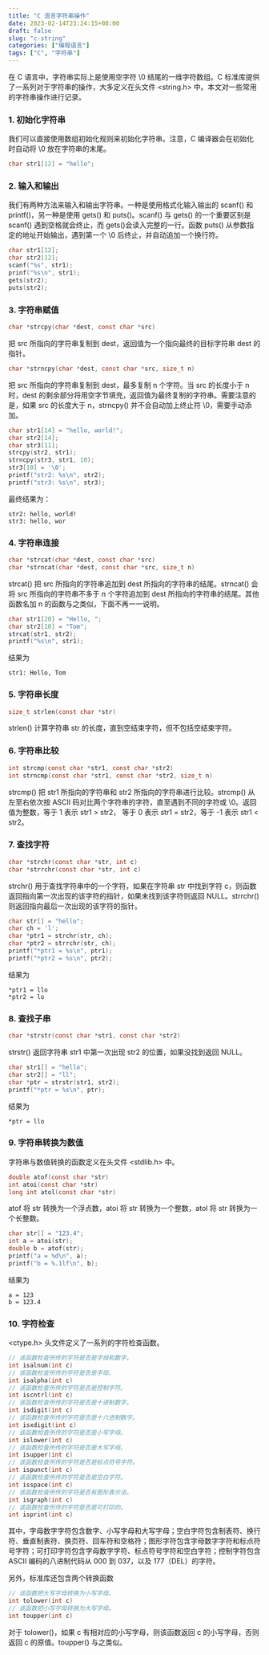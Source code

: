 ```yaml
---
title: "C 语言字符串操作"
date: 2023-02-14T23:24:15+08:00
draft: false
slug: "c-string"
categories: ["编程语言"]
tags: ["C", "字符串"]
---
```


在 C 语言中，字符串实际上是使用空字符 \0 结尾的一维字符数组。C 标准库提供了一系列对于字符串的操作，大多定义在头文件 <string.h> 中。本文对一些常用的字符串操作进行记录。

<!--more-->

### 1. 初始化字符串

我们可以直接使用数组初始化规则来初始化字符串。注意，C 编译器会在初始化时自动将 \0 放在字符串的末尾。

```c
char str1[12] = "hello";
```

### 2. 输入和输出

我们有两种方法来输入和输出字符串。一种是使用格式化输入输出的 scanf() 和 printf()，另一种是使用 gets() 和 puts()。scanf() 与 gets() 的一个重要区别是 scanf() 遇到空格就会终止，而 gets()会读入完整的一行。函数 puts() 从参数指定的地址开始输出，遇到第一个 \0 后终止，并自动追加一个换行符。

```c
char str1[12];
char str2[12];
scanf("%s", str1);
prinf("%s\n", str1);
gets(str2);
puts(str2);
```

### 3. 字符串赋值

```c
char *strcpy(char *dest, const char *src)
```

把 src 所指向的字符串复制到 dest，返回值为一个指向最终的目标字符串 dest 的指针。

```c
char *strncpy(char *dest, const char *src, size_t n)
```

把 src 所指向的字符串复制到 dest，最多复制 n 个字符。当 src 的长度小于 n 时，dest 的剩余部分将用空字节填充，返回值为最终复制的字符串。需要注意的是，如果 src 的长度大于 n，strncpy() 并不会自动加上终止符 \0，需要手动添加。

```c
char str1[14] = "hello, world!";
char str2[14];
char str3[11];
strcpy(str2, str1);
strncpy(str3, str1, 10);
str3[10] = '\0';
printf("str2: %s\n", str2);
printf("str3: %s\n", str3);
```

最终结果为：

```
str2: hello, world!
str3: hello, wor
```

### 4. 字符串连接

```c
char *strcat(char *dest, const char *src)
char *strncat(char *dest, const char *src, size_t n)
```

strcat() 把 src 所指向的字符串追加到 dest 所指向的字符串的结尾。strncat() 会将 src 所指向的字符串不多于 n 个字符追加到 dest 所指向的字符串的结尾。其他函数名加 n 的函数与之类似，下面不再一一说明。

```c
char str1[20] = "Hello, ";
char str2[10] = "Tom";
strcat(str1, str2);
printf("%s\n", str1);
```

结果为

```
str1: Hello, Tom
```

### 5. 字符串长度

```c
size_t strlen(const char *str)
```

strlen() 计算字符串 str 的长度，直到空结束字符，但不包括空结束字符。

### 6. 字符串比较

```c
int strcmp(const char *str1, const char *str2)
int strncmp(const char *str1, const char *str2, size_t n)
```

strcmp() 把 str1 所指向的字符串和 str2 所指向的字符串进行比较。strcmp() 从左至右依次按 ASCII 码对比两个字符串的字符，直至遇到不同的字符或 \0。返回值为整数，等于 1 表示 str1 > str2， 等于 0 表示 str1 = str2，等于 -1 表示 str1 < str2。

### 7. 查找字符

```c
char *strchr(const char *str, int c)
char *strrchr(const char *str, int c)
```

strchr() 用于查找字符串中的一个字符，如果在字符串 str 中找到字符 c，则函数返回指向第一次出现的该字符的指针，如果未找到该字符则返回 NULL。strrchr() 则返回指向最后一次出现的该字符的指针。

```c
char str[] = "hello";
char ch = 'l';
char *ptr1 = strchr(str, ch);
char *ptr2 = strrchr(str, ch);
printf("*ptr1 = %s\n", ptr1);
printf("*ptr2 = %s\n", ptr2);
```

结果为

```
*ptr1 = llo
*ptr2 = lo
```

### 8. 查找子串

```c
char *strstr(const char *str1, const char *str2)
```

strstr() 返回字符串 str1 中第一次出现 str2 的位置，如果没找到返回 NULL。

```c
char str1[] = "hello";
char str2[] = "ll";
char *ptr = strstr(str1, str2);
printf("*ptr = %s\n", ptr);
```

结果为

```
*ptr = llo
```

### 9. 字符串转换为数值

字符串与数值转换的函数定义在头文件 <stdlib.h> 中。

```c
double atof(const char *str)
int atoi(const char *str)
long int atol(const char *str)
```

atof 将 str 转换为一个浮点数，atoi 将 str 转换为一个整数，atol 将 str 转换为一个长整数。

```c
char str[] = "123.4";
int a = atoi(str);
double b = atof(str);
printf("a = %d\n", a);
printf("b = %.1lf\n", b);
```

结果为

```
a = 123
b = 123.4
```

### 10. 字符检查

<ctype.h> 头文件定义了一系列的字符检查函数。

```c
// 该函数检查所传的字符是否是字母和数字。
int isalnum(int c)
// 该函数检查所传的字符是否是字母。
int isalpha(int c)
// 该函数检查所传的字符是否是控制字符。
int iscntrl(int c)
// 该函数检查所传的字符是否是十进制数字。
int isdigit(int c)
// 该函数检查所传的字符是否是十六进制数字。
int isxdigit(int c)
// 该函数检查所传的字符是否是小写字母。
int islower(int c)
// 该函数检查所传的字符是否是大写字母。
int isupper(int c)
// 该函数检查所传的字符是否是标点符号字符。
int ispunct(int c)
// 该函数检查所传的字符是否是空白字符。
int isspace(int c)
// 该函数检查所传的字符是否有图形表示法。
int isgraph(int c)
// 该函数检查所传的字符是否是可打印的。
int isprint(int c)
```

其中，字母数字字符包含数字、小写字母和大写字母；空白字符包含制表符、换行符、垂直制表符、换页符、回车符和空格符；图形字符包含字母数字字符和标点符号字符；可打印字符包含字母数字字符、标点符号字符和空白字符；控制字符包含 ASCII 编码的八进制代码从 000 到 037，以及 177（DEL）的字符。

另外，标准库还包含两个转换函数

```c
// 该函数把大写字母转换为小写字母。
int tolower(int c)
// 该函数把小写字母转换为大写字母。
int toupper(int c)
```

对于 tolower()，如果 c 有相对应的小写字母，则该函数返回 c 的小写字母，否则返回 c 的原值。toupper() 与之类似。
